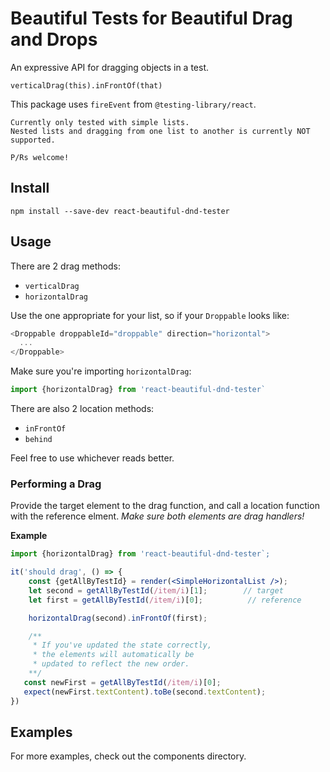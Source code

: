 # Beautiful Tests for Beautiful Drag and Drops

An expressive API for dragging objects in a test.

`verticalDrag(this).inFrontOf(that)`

This package uses `fireEvent` from `@testing-library/react`.

```
Currently only tested with simple lists.
Nested lists and dragging from one list to another is currently NOT supported.

P/Rs welcome!
```

## Install

`npm install --save-dev react-beautiful-dnd-tester`

## Usage

There are 2 drag methods:

- `verticalDrag`
- `horizontalDrag`

Use the one appropriate for your list, so if your `Droppable` looks like:

```javascript
<Droppable droppableId="droppable" direction="horizontal">
  ...
</Droppable>
```

Make sure you're importing `horizontalDrag`:

```javascript
import {horizontalDrag} from 'react-beautiful-dnd-tester`
```

There are also 2 location methods:

- `inFrontOf`
- `behind`

Feel free to use whichever reads better.

### Performing a Drag

Provide the target element to the drag function, and call a location function
with the reference elment. _Make sure both elements are drag handlers!_

**Example**

```jsx
import {horizontalDrag} from 'react-beautiful-dnd-tester`;

it('should drag', () => {
    const {getAllByTestId} = render(<SimpleHorizontalList />);
    let second = getAllByTestId(/item/i)[1];        // target
    let first = getAllByTestId(/item/i)[0];          // reference

    horizontalDrag(second).inFrontOf(first);

    /**
     * If you've updated the state correctly,
     * the elements will automatically be
     * updated to reflect the new order.
    **/
   const newFirst = getAllByTestId(/item/i)[0];
   expect(newFirst.textContent).toBe(second.textContent);
})
```

## Examples

For more examples, check out the components directory.
